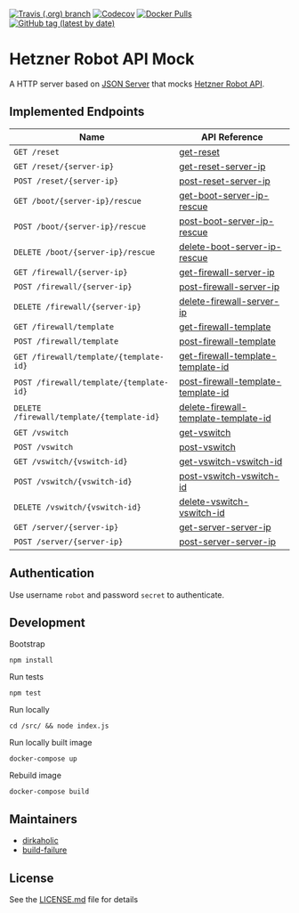 [![Travis (.org) branch](https://img.shields.io/travis/nl2go/hetzner-robot-api-mock/master)](https://travis-ci.org/nl2go/hetzner-robot-api-mock)
[![Codecov](https://img.shields.io/codecov/c/github/nl2go/hetzner-robot-api-mock)](https://codecov.io/gh/nl2go/hetzner-robot-api-mock)
[![Docker Pulls](https://img.shields.io/docker/pulls/nl2go/hetzner-robot-api-mock)](https://hub.docker.com/r/nl2go/hetzner-robot-api-mock)
[![GitHub tag (latest by date)](https://img.shields.io/github/v/tag/nl2go/hetzner-robot-api-mock)](https://hub.docker.com/repository/docker/nl2go/hetzner-robot-api-mock/tags?page=1)

# Hetzner Robot API Mock

A HTTP server based on [JSON Server](https://github.com/typicode/json-server) that mocks [Hetzner Robot API](https://robot.your-server.de/doc/webservice/en.html).

## Implemented Endpoints

| Name | API Reference |
|------|------|
| `GET /reset` | [get-reset](https://robot.your-server.de/doc/webservice/de.html#reset) |
| `GET /reset/{server-ip}` | [get-reset-server-ip](https://robot.your-server.de/doc/webservice/de.html#get-reset-server-ip) |
| `POST /reset/{server-ip}` | [post-reset-server-ip](https://robot.your-server.de/doc/webservice/de.html#post-reset-server-ip) |
| `GET /boot/{server-ip}/rescue` | [get-boot-server-ip-rescue](https://robot.your-server.de/doc/webservice/de.html#get-boot-server-ip-rescue) |
| `POST /boot/{server-ip}/rescue` | [post-boot-server-ip-rescue](https://robot.your-server.de/doc/webservice/de.html#post-boot-server-ip-rescue) |
| `DELETE /boot/{server-ip}/rescue` | [delete-boot-server-ip-rescue](https://robot.your-server.de/doc/webservice/de.html#delete-boot-server-ip-rescue) |
| `GET /firewall/{server-ip}` | [get-firewall-server-ip](https://robot.your-server.de/doc/webservice/de.html#get-firewall-server-ip) |
| `POST /firewall/{server-ip}` | [post-firewall-server-ip](https://robot.your-server.de/doc/webservice/de.html#post-firewall-server-ip) |
| `DELETE /firewall/{server-ip}` | [delete-firewall-server-ip](https://robot.your-server.de/doc/webservice/de.html#delete-firewall-server-ip) |
| `GET /firewall/template` | [get-firewall-template](https://robot.your-server.de/doc/webservice/de.html#get-firewall-template) |
| `POST /firewall/template` | [post-firewall-template](https://robot.your-server.de/doc/webservice/de.html#post-firewall-template) |
| `GET /firewall/template/{template-id}` | [get-firewall-template-template-id](https://robot.your-server.de/doc/webservice/de.html#get-firewall-template-template-id) |
| `POST /firewall/template/{template-id}` | [post-firewall-template-template-id](https://robot.your-server.de/doc/webservice/de.html#post-firewall-template-template-id) |
| `DELETE /firewall/template/{template-id}` | [delete-firewall-template-template-id](https://robot.your-server.de/doc/webservice/de.html#delete-firewall-template-template-id) |
| `GET /vswitch` | [get-vswitch](https://robot.your-server.de/doc/webservice/de.html#get-vswitch) |
| `POST /vswitch` | [post-vswitch](https://robot.your-server.de/doc/webservice/de.html#post-vswitch) |
| `GET /vswitch/{vswitch-id}` | [get-vswitch-vswitch-id](https://robot.your-server.de/doc/webservice/de.html#get-vswitch-vswitch-id) |
| `POST /vswitch/{vswitch-id}` | [post-vswitch-vswitch-id](https://robot.your-server.de/doc/webservice/de.html#post-vswitch-vswitch-id) |
| `DELETE /vswitch/{vswitch-id}` | [delete-vswitch-vswitch-id](https://robot.your-server.de/doc/webservice/de.html#delete-vswitch-vswitch-id) |
| `GET /server/{server-ip}` | [get-server-server-ip](https://robot.your-server.de/doc/webservice/de.html#get-server-server-ip) |
| `POST /server/{server-ip}` | [post-server-server-ip](https://robot.your-server.de/doc/webservice/de.html#post-server-server-ip) |


## Authentication

Use username `robot` and password `secret` to authenticate.

## Development

Bootstrap

    npm install
    
Run tests
    
    npm test
    
Run locally

    cd /src/ && node index.js

Run locally built image

    docker-compose up

Rebuild image

    docker-compose build

## Maintainers

- [dirkaholic](https://github.com/dirkaholic)
- [build-failure](https://github.com/build-failure)

## License

See the [LICENSE.md](LICENSE.md) file for details
